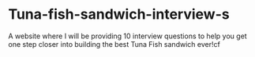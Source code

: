 # Tuna-fish-sandwich-interview-s
A website where I will be providing 10 interview questions to help you get one step closer into building the best Tuna Fish sandwich ever!cf 
